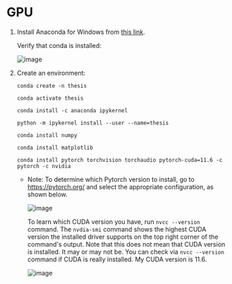 # GPU

1. Install Anaconda for Windows from [this link](https://www.anaconda.com/).
   
   Verify that conda is installed:
   
   ![image](https://github.com/Ezgii/GPU/assets/4748948/e9f7d2df-a7d2-4352-b93a-929116a426c6)

4. Create an environment:
   
   `conda create -n thesis`
   
   `conda activate thesis`
   
   `conda install -c anaconda ipykernel`

   `python -m ipykernel install --user --name=thesis`

   `conda install numpy`

   `conda install matplotlib`
   
   `conda install pytorch torchvision torchaudio pytorch-cuda=11.6 -c pytorch -c nvidia`

      - Note: To determine which Pytorch version to install, go to https://pytorch.org/ and select the appropriate configuration, as shown below.
  
        ![image](https://github.com/Ezgii/GPU/assets/4748948/54fafee5-7f3f-4bc8-bd01-babd070ceed0)
      
        To learn which CUDA version you have, run `nvcc --version` command. The `nvdia-smi` command shows the highest CUDA version the installed driver supports on the top right corner of the command's output. Note that this does not mean that CUDA version is installed. It may or may not be. You can check via `nvcc --version` command if CUDA is really installed. My CUDA version is 11.6.
   
        
        ![image](https://github.com/Ezgii/GPU/assets/4748948/eb92cec3-9ae4-4b75-bf78-4affacfeba3c)

     

   
